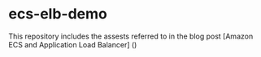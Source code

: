 # ecs-elb-demo
This repository includes the assests referred to in the blog post [Amazon ECS and Application Load Balancer] ()
